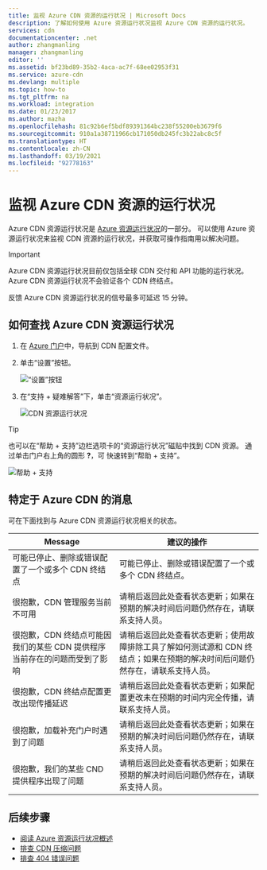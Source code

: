 ```yaml
---
title: 监视 Azure CDN 资源的运行状况 | Microsoft Docs
description: 了解如何使用 Azure 资源运行状况监视 Azure CDN 资源的运行状况。
services: cdn
documentationcenter: .net
author: zhangmanling
manager: zhangmanling
editor: ''
ms.assetid: bf23bd89-35b2-4aca-ac7f-68ee02953f31
ms.service: azure-cdn
ms.devlang: multiple
ms.topic: how-to
ms.tgt_pltfrm: na
ms.workload: integration
ms.date: 01/23/2017
ms.author: mazha
ms.openlocfilehash: 81c92b6ef5bdf89391364bc238f55200eb3679f6
ms.sourcegitcommit: 910a1a38711966cb171050db245fc3b22abc8c5f
ms.translationtype: HT
ms.contentlocale: zh-CN
ms.lasthandoff: 03/19/2021
ms.locfileid: "92778163"
---
```

# <a name="monitor-the-health-of-azure-cdn-resources"></a>监视 Azure CDN 资源的运行状况
  
Azure CDN 资源运行状况是 [Azure 资源运行状况](../service-health/resource-health-overview.md)的一部分。  可以使用 Azure 资源运行状况来监视 CDN 资源的运行状况，并获取可操作指南用以解决问题。

>[!IMPORTANT] 
>Azure CDN 资源运行状况目前仅包括全球 CDN 交付和 API 功能的运行状况。  Azure CDN 资源运行状况不会验证各个 CDN 终结点。
>
>反馈 Azure CDN 资源运行状况的信号最多可延迟 15 分钟。

## <a name="how-to-find-azure-cdn-resource-health"></a>如何查找 Azure CDN 资源运行状况

1. 在 [Azure 门户](https://portal.azure.com)中，导航到 CDN 配置文件。

2. 单击“设置”按钮。

    ![“设置”按钮](./media/cdn-resource-health/cdn-profile-settings.png)

3. 在“支持 + 疑难解答”下，单击“资源运行状况”。

    ![CDN 资源运行状况](./media/cdn-resource-health/cdn-resource-health3.png)

>[!TIP] 
>也可以在“帮助 + 支持”边栏选项卡的“资源运行状况”磁贴中找到 CDN 资源。  通过单击门户右上角的圆形 **?**，可 快速转到“帮助 + 支持”。
>
> ![帮助 + 支持](./media/cdn-resource-health/cdn-help-support.png)

## <a name="azure-cdn-specific-messages"></a>特定于 Azure CDN 的消息

可在下面找到与 Azure CDN 资源运行状况相关的状态。

|Message | 建议的操作 |
|---|---|
|可能已停止、删除或错误配置了一个或多个 CDN 终结点 | 可能已停止、删除或错误配置了一个或多个 CDN 终结点。|
|很抱歉，CDN 管理服务当前不可用 | 请稍后返回此处查看状态更新；如果在预期的解决时间后问题仍然存在，请联系支持人员。|
|很抱歉，CDN 终结点可能因我们的某些 CDN 提供程序当前存在的问题而受到了影响 | 请稍后返回此处查看状态更新；使用故障排除工具了解如何测试源和 CDN 终结点；如果在预期的解决时间后问题仍然存在，请联系支持人员。 |
|很抱歉，CDN 终结点配置更改出现传播延迟 | 请稍后返回此处查看状态更新；如果配置更改未在预期的时间内完全传播，请联系支持人员。|
|很抱歉，加载补充门户时遇到了问题 | 请稍后返回此处查看状态更新；如果在预期的解决时间后问题仍然存在，请联系支持人员。|
很抱歉，我们的某些 CND 提供程序出现了问题 | 请稍后返回此处查看状态更新；如果在预期的解决时间后问题仍然存在，请联系支持人员。 |

## <a name="next-steps"></a>后续步骤

- [阅读 Azure 资源运行状况概述](../service-health/resource-health-overview.md)
- [排查 CDN 压缩问题](./cdn-troubleshoot-compression.md)
- [排查 404 错误问题](./cdn-troubleshoot-endpoint.md)